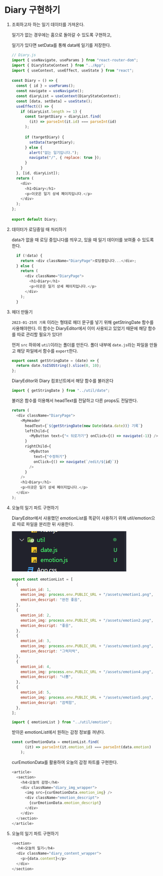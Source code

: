 # Diary 구현하기



1. 조회하고자 하는 일기 데이터를 가져온다.
   
   일기가 없는 경우에는 홈으로 돌아갈 수 있도록 구현하고,
   
   일기가 있다면 setData를 통해 data에 일기를 저장한다.
   
   ```javascript
   // Diary.js
   import { useNavigate, useParams } from "react-router-dom";
   import { DiaryStateContext } from "../App";
   import { useContext, useEffect, useState } from "react";
   
   const Diary = () => {
     const { id } = useParams();
     const navigate = useNavigate();
     const diaryList = useContext(DiaryStateContext);
     const [data, setData] = useState();
     useEffect(() => {
       if (diaryList.length >= 1) {
         const targetDiary = diaryList.find(
           (it) => parseInt(it.id) === parseInt(id)
         );
   
         if (targetDiary) {
           setData(targetDiary);
         } else {
           alert("없는 일기입니다.");
           navigate("/", { replace: true });
         }
       }
     }, [id, diaryList]);
     return (
       <div>
         <h1>Diary</h1>
         <p>이곳은 일기 상세 페이지입니다.</p>
       </div>
     );
   };
   
   export default Diary;
   
   ```



2. 데이터가 로딩중일 때 처리하기
   
   data가 없을 때 로딩 중입니다를 띄우고, 있을 때 일기 데이터를 보여줄 수 있도록 한다.
   
   ```javascript
     if (!data) {
       return <div className="DiaryPage">로딩중입니다...</div>;
     } else {
       return (
         <div className="DiaryPage">
           <h1>Diary</h1>
           <p>이곳은 일기 상세 페이지입니다.</p>
         </div>
       );
     }
   ```

3. 헤더 만들기
   
   `2023-01-25의 기록` 이라는 형태로 헤더 문구를 넣기 위해 getStringDate 함수를 사용해야한다. 이 함수는 DiaryEditor에서 이미 사용되고 있었기 때문에 해당 함수를 따로 관리할 필요가 있다!! 
   
   먼저 `src` 하위에 `util`이라는 폴더를 만든다. 폴더 내부에 `date.js`라는 파일을 만들고 해당 파일에서 함수를 `export`한다.
   
   ```javascript
   export const getStringDate = (date) => {
     return date.toISOString().slice(0, 10);
   };
   ```
   
   DiaryEditor와 Diary 컴포넌트에서 해당 함수를 불러온다
   
   ```javascript
   import { getStringDate } from "../util/date";
   ```
   
   불러온 함수를 이용해서 headText를 전달하고 다른 props도 전달한다.
   
   ```javascript
   return (
     <div className="DiaryPage">
       <MyHeader
         headText={`${getStringDate(new Date(data.date))} 기록`}
         leftChild={
           <MyButton text={"< 뒤로가기"} onClick={() => navigate(-1)} />
         }
         rightChild={
           <MyButton
             text={"수정하기"}
             onClick={() => navigate(`/edit/${id}`)}
           />
         }
       />
       <h1>Diary</h1>
       <p>이곳은 일기 상세 페이지입니다.</p>
     </div>
   );
   ```

4. 오늘의 일기 파트 구현하기
   
   DiaryEditor에서 사용했던 emotionList를 똑같이 사용하기 위해 util/emotion으로 따로 파일을 분리한 뒤 사용한다.
   
   ![](assets/2023-01-25-03-06-02-image.png)
   
   ```javascript
   export const emotionList = [
     {
       emotion_id: 1,
       emotion_img: process.env.PUBLIC_URL + "/assets/emotion1.png",
       emotion_descript: "완전 좋음",
     },
     {
       emotion_id: 2,
       emotion_img: process.env.PUBLIC_URL + "/assets/emotion2.png",
       emotion_descript: "좋음",
     },
     {
       emotion_id: 3,
       emotion_img: process.env.PUBLIC_URL + "/assets/emotion3.png",
       emotion_descript: "그럭저럭",
     },
     {
       emotion_id: 4,
       emotion_img: process.env.PUBLIC_URL + "/assets/emotion4.png",
       emotion_descript: "나쁨",
     },
     {
       emotion_id: 5,
       emotion_img: process.env.PUBLIC_URL + "/assets/emotion5.png",
       emotion_descript: "끔찍함",
     },
   ];
   
   ```
   
   ```javascript
   import { emotionList } from "../util/emotion";
   ```
   
   받아온 emotionList에서 원하는 감정 정보를 꺼낸다.
   
   ```javascript
   const curEmotionData = emotionList.find(
         (it) => parseInt(it.emotion_id) === parseInt(data.emotion)
       );
   ```
   
   curEmotionData를 활용하여 오늘의 감정 파트를 구현한다.
   
   ```javascript
   <article>
     <section>
       <h4>오늘의 감정</h4>
       <div className="diary_img_wrapper">
         <img src={curEmotionData.emotion_img} />
         <div className="emotion_descript">
           {curEmotionData.emotion_descript}
         </div>
       </div>
     </section>
   </article>
   ```

5. 오늘의 일기 파트 구현하기
   
   ```javascript
   <section>
     <h4>오늘의 일기</h4>
     <div className="diary_content_wrapper">
       <p>{data.content}</p>
     </div>
   </section>
   ```
